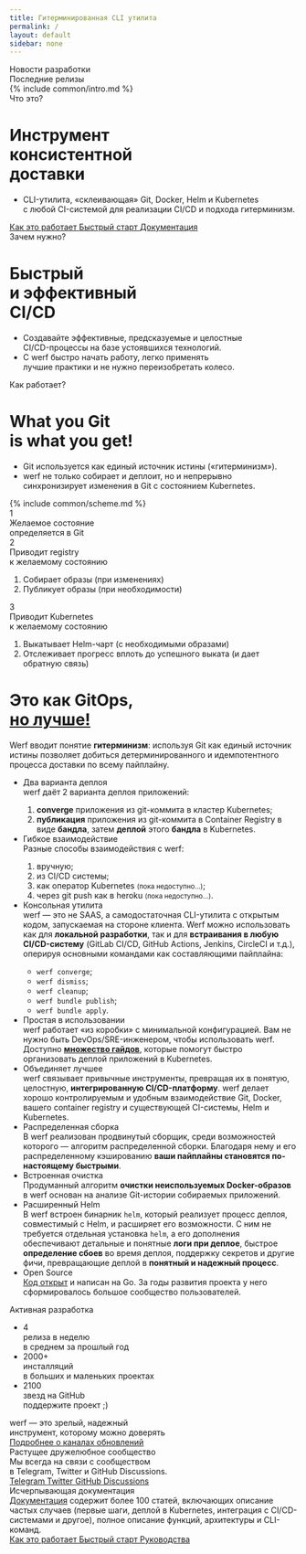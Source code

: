 ```yaml
---
title: Гитерминированная CLI утилита
permalink: /
layout: default
sidebar: none
---
```


<div class="news-and-updates">
    <div class="news-and-updates__block">
        <div class="news-and-updates__title">
            Новости разработки
        </div>
        <div class="news-and-updates__item" id="nau-news"></div>
    </div>
    <div class="news-and-updates__block">
        <div class="news-and-updates__title">
            Последние релизы
        </div>
        <div class="news-and-updates__row" id="nau-releases"></div>
    </div>
</div>

<div class="intro-scheme" id="intro-scheme">
    <div class="page__container intro-scheme__container">
        {% include common/intro.md %}
    </div>
</div>

<div class="intro">
    <div class="intro__bg" id="intro-bg"></div>
    <div class="page__container intro__container">
        <div class="intro__row">
            <div class="intro__row-item" id="intro-title">
                <div class="intro__subtitle">Что это?</div>
                <h1 class="intro__title">Инструмент<br/>консистентной<br/>доставки</h1>
                <ul class="intro__features">
                    <li>CLI-утилита, «склеивающая» Git, Docker, Helm и Kubernetes<br>
                    с любой CI-системой для реализации CI/CD и подхода гитерминизм.</li>
                </ul>
                <div class="intro__btns page__btn-group">
                    <a href="{{ "how_it_works.html" | true_relative_url }}" target="_blank" class="page__btn page__btn_b page__btn_small">
                        Как это работает
                    </a>
                    <a href="{{ "documentation/quickstart.html" | true_relative_url }}" target="_blank" class="page__btn page__btn_b page__btn_small">
                        Быстрый старт
                    </a>
                    <a href="{{ "documentation/index.html" | true_relative_url }}" target="_blank" class="page__btn page__btn_b page__btn_small">
                        Документация
                    </a>
                </div>
            </div>
        </div>
    </div>
</div>

<div class="intro">
    <div class="page__container intro__container">
        <div class="intro__row">
            <div class="intro__row-item" id="intro-title">
                <div class="intro__subtitle">Зачем нужно?</div>
                <h1 class="intro__title">Быстрый<br/>и эффективный<br/>CI/CD</h1>
                <ul class="intro__features">
                    <li>Создавайте эффективные, предсказуемые и целостные<br>
                    CI/CD-процессы на базе устоявшихся технологий.</li>
                    <li>С werf быстро начать работу, легко применять<br>
                    лучшие практики и не нужно переизобретать колесо.</li>
                </ul>
            </div>
        </div>
    </div>
</div>

<div class="presentation" id="presentation">
    <div class="page__container presentation__container">
        <div class="presentation__row">
            <div class="presentation__row-item" id="presentation-title">
                <div class="presentation__subtitle">Как работает?</div>
                <h1 class="presentation__title"
                    data-toggle="tooltip" title="Что ты Git'ишь, то и видишь!">
                    What you Git<br/> is what you get!
                </h1>
                <ul class="presentation__features">
                    <li>Git используется как единый источник истины («гитерминизм»).</li>
                    <li>werf не только собирает и деплоит, но и непрерывно<br/>
                    синхронизирует изменения в Git с состоянием Kubernetes.</li>
                </ul>
            </div>
            <div class="presentation__row-item presentation__row-item_scheme">
                {% include common/scheme.md %}
            </div>
        </div>
    </div>
</div>

<div class="page__container">
    <div class="presentation-notes">
        <div class="presentation-notes__item" id="presentation-notes-1">
            <div class="presentation-notes__item-num">1</div>
            <div class="presentation-notes__item-title">
                Желаемое состояние<br>
                определяется в Git
            </div>
            <div class="presentation-notes__item-text"></div>
        </div>
        <div class="presentation-notes__item" id="presentation-notes-2">
            <div class="presentation-notes__item-num">2</div>
            <div class="presentation-notes__item-title">
                Приводит registry<br>
                к желаемому состоянию
            </div>
            <div class="presentation-notes__item-text">
                <ol>
                    <li>
                        Собирает образы (при&nbsp;изменениях)
                    </li>
                    <li>
                        Публикует образы (при&nbsp;необходимости)
                    </li>
                </ol>
            </div>
        </div>
        <div class="presentation-notes__item" id="presentation-notes-3">
            <div class="presentation-notes__item-num">3</div>
            <div class="presentation-notes__item-title">
                Приводит Kubernetes<br>
                к желаемому состоянию
            </div>
            <div class="presentation-notes__item-text">
                <ol>
                    <li>
                        Выкатывает Helm-чарт (с&nbsp;необходимыми образами)
                    </li>
                    <li>
                        Отслеживает прогресс вплоть до успешного выката (и&nbsp;дает обратную связь)
                    </li>
                </ol>
            </div>
        </div>
    </div>
</div>

<div class="welcome">
    <div class="page__container">
        <div class="welcome__content">
            <h1 class="welcome__title">
                Это как GitOps,<br/><a href="https://www.youtube.com/watch?v=FPMuVdW2hYs"><b>но лучше!</b></a>
            </h1>
            <div class="welcome__subtitle">
                Werf вводит понятие <b>гитерминизм</b>: используя Git как единый источник истины позволяет добиться детерминированного и идемпотентного процесса доставки по всему пайплайну.
            </div>
        </div>
    </div>
</div>

<div class="features">
    <div class="page__container">
        <ul class="features__list">
            <li class="features__list-item">
                <div class="features__list-item-icon features__list-item-icon_deploy"></div>
                <div class="features__list-item-title">Два варианта деплоя</div>
                <div class="features__list-item-text">
                    werf даёт 2 варианта деплоя приложений:
                    <ol>
                        <li>
                            <b>converge</b> приложения из git-коммита в кластер Kubernetes;
                        </li>
                        <li>
                            <b>публикация</b> приложения из git-коммита в Container Registry в виде <b>бандла</b>, затем <b>деплой</b> этого <b>бандла</b> в Kubernetes.
                        </li>
                    </ol>
                </div>
            </li>
            <li class="features__list-item">
                <div class="features__list-item-icon features__list-item-icon_usage"></div>
                <div class="features__list-item-title">Гибкое взаимодействие</div>
                <div class="features__list-item-text">
                    Разные способы взаимодействия c werf:
                    <ol>
                        <li>
                            вручную;
                        </li>
                        <li>
                            из CI/CD системы;
                        </li>
                        <li>
                            как оператор Kubernetes <small>(пока недоступно...)</small>;
                        </li>
                        <li>
                            через git push как в heroku <small>(пока недоступно...)</small>.
                        </li>
                    </ol>
                </div>
            </li>
            <li class="features__list-item">
                <div class="features__list-item-icon features__list-item-icon_lifecycle"></div>
                <div class="features__list-item-title">Консольная утилита</div>
                <div class="features__list-item-text">
                    werf — это не SAAS, а самодостаточная CLI-утилита с открытым кодом, запускаемая на стороне клиента. Werf можно использовать как для <b>локальной разработки</b>, так и для <b>встраивания в любую CI/CD-систему</b> (GitLab CI/CD, GitHub Actions, Jenkins, CircleCI и т.д.), оперируя основными командами как составляющими пайплайна:
                    <ul>
                        <li><code>werf converge</code>;</li>
                        <li><code>werf dismiss</code>;</li>
                        <li><code>werf cleanup</code>;</li>
                        <li><code>werf bundle publish</code>;</li>
                        <li><code>werf bundle apply</code>.</li>
                    </ul>
                </div>
            </li>
            <li class="features__list-item">
                <div class="features__list-item-icon features__list-item-icon_kubernetes"></div>
                <div class="features__list-item-title">Простая в использовании</div>
                <div class="features__list-item-text">
                    werf работает «из коробки» с минимальной конфигурацией. Вам не нужно быть DevOps/SRE-инженером, чтобы использовать werf. Доступно <a href="/guides.html"><b>множество гайдов</b></a>, которые помогут быстро организовать деплой приложений в Kubernetes.
                </div>
            </li>
            <li class="features__list-item">
                <div class="features__list-item-icon features__list-item-icon_config"></div>
                <div class="features__list-item-title">Объединяет лучшее</div>
                <div class="features__list-item-text">
                    werf связывает привычные инструменты, превращая их в понятую, целостную, <b>интегрированную CI/CD-платформу</b>. werf делает хорошо контролируемым и удобным взаимодействие Git, Docker, вашего container registry и существующей CI-системы, Helm и Kubernetes.
                </div>
            </li>
            <li class="features__list-item">
                <div class="features__list-item-icon features__list-item-icon_fast"></div>
                <div class="features__list-item-title">Распределенная сборка</div>
                <div class="features__list-item-text">
                    В werf реализован продвинутый сборщик, среди возможностей которого — алгоритм распределенной сборки. Благодаря нему и его распределенному кэшированию <b>ваши пайплайны становятся по-настоящему быстрыми</b>.
                </div>
            </li>
            <li class="features__list-item">
                <div class="features__list-item-icon features__list-item-icon_debug"></div>
                <div class="features__list-item-title">Встроенная очистка</div>
                <div class="features__list-item-text">
                    Продуманный алгоритм <b>очистки неиспользуемых Docker-образов</b> в werf основан на анализе Git-истории собираемых приложений.
                </div>
            </li>
            <li class="features__list-item">
                <div class="features__list-item-icon features__list-item-icon_helm"></div>
                <div class="features__list-item-title">Расширенный Helm</div>
                <div class="features__list-item-text">
                    В werf встроен бинарник <code>helm</code>, который реализует процесс деплоя, совместимый с Helm, и расширяет его возможности. С ним не требуется отдельная установка <code>helm</code>, а его дополнения обеспечивают детальные и понятные <b>логи при деплое</b>, быстрое <b>определение сбоев</b> во время деплоя, поддержку секретов и другие фичи, превращающие деплой в <b>понятный и надежный процесс</b>.
                </div>
            </li>
            <li class="features__list-item features__list-item_special">
                <div class="features__list-item-title">Open Source</div>
                <div class="features__list-item-description">
                    <a href="https://github.com/werf/werf" target="_blank">Код открыт</a> и написан на Go. За годы развития проекта у него сформировалось большое сообщество пользователей.
                </div>
            </li>
        </ul>
    </div>
</div>

<div class="stats">
    <div class="page__container">
        <div class="stats__content">
            <div class="stats__title">Активная разработка</div>
            <ul class="stats__list">
                <li class="stats__list-item">
                    <div class="stats__list-item-num">4</div>
                    <div class="stats__list-item-title">релиза в неделю</div>
                    <div class="stats__list-item-subtitle">в среднем за прошлый год</div>
                </li>
                <li class="stats__list-item">
                    <div class="stats__list-item-num">2000+</div>
                    <div class="stats__list-item-title">инсталляций</div>
                    <div class="stats__list-item-subtitle">в больших и маленьких проектах</div>
                </li>
                <li class="stats__list-item">
                    <div class="stats__list-item-num gh_counter">2100</div>
                    <div class="stats__list-item-title">звезд на GitHub</div>
                    <div class="stats__list-item-subtitle">поддержите проект ;)</div>
                </li>
            </ul>
        </div>
    </div>
</div>

<div class="reliability">
    <div class="page__container">
        <div class="reliability__content">
            <div class="reliability__column">
                <div class="reliability__title">
                    werf — это зрелый, надежный<br>
                    инструмент, которому можно доверять
                </div>
                <a href="{{ "installation.html#все-изменения-в-werf-проходят-через-цепочку-каналов-обновлений" | true_relative_url }}" class="page__btn page__btn_b page__btn_small page__btn_inline">
                    Подробнее о каналах обновлений
                </a>
            </div>
            <div class="reliability__column reliability__column_image">
                <div class="reliability__image"></div>
            </div>
        </div>
    </div>
</div>

<div class="community">
    <div class="page__container">
        <div class="community__content">
            <div class="community__title">Растущее дружелюбное сообщество</div>
            <div class="community__subtitle">Мы всегда на связи с сообществом<br/> в Telegram, Twitter и GitHub Discussions.</div>
            <div class="community__btns">
                <a href="{{ site.social_links[page.lang].telegram }}" target="_blank" class="page__btn page__btn_w community__btn">
                    <span class="page__icon page__icon_telegram"></span>
                    Telegram
                </a>
                <a href="{{ site.social_links[page.lang].twitter }}" target="_blank" class="page__btn page__btn_w community__btn">
                    <span class="page__icon page__icon_twitter"></span>
                    Twitter
                </a>
                <a href="https://github.com/werf/werf/discussions" rel="noopener noreferrer" target="_blank" class="page__btn page__btn_w community__btn">
                    <span class="page__icon page__icon_github"></span>
                    GitHub Discussions
                </a>
            </div>
        </div>
    </div>
</div>

<div class="page__container">
    <div class="documentation">
        <div class="documentation__image">
        </div>
        <div class="documentation__info">
            <div class="documentation__info-title">
                Исчерпывающая документация
            </div>
            <div class="documentation__info-text">
              <a href="{{ "documentation/index.html" | true_relative_url }}">Документация</a> содержит более 100 статей, включающих описание частых случаев (первые шаги, деплой в Kubernetes, интеграция с CI/CD-системами и другое), полное описание функций, архитектуры и CLI-команд.
            </div>
        </div>
        <div class="documentation__btns">
            <a href="{{ "how_it_works.html" | true_relative_url }}" class="page__btn page__btn_b documentation__btn">
                Как это работает
            </a>
            <a href="{{ "documentation/quickstart.html" | true_relative_url }}" class="page__btn page__btn_o documentation__btn">
                Быстрый старт
            </a>
            <a href="/guides.html" class="page__btn page__btn_o documentation__btn">
                Руководства
            </a>
        </div>
    </div>
</div>
